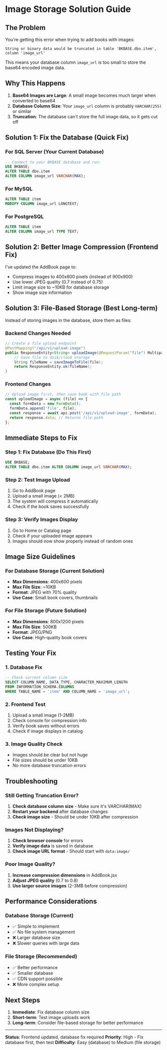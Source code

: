# Image Storage Solution Guide

## The Problem

You're getting this error when trying to add books with images:
```
String or binary data would be truncated in table 'BKBASE.dbo.item', column 'image_url'
```

This means your database column `image_url` is too small to store the base64 encoded image data.

## Why This Happens

1. **Base64 Images are Large**: A small image becomes much larger when converted to base64
2. **Database Column Size**: Your `image_url` column is probably `VARCHAR(255)` or similar
3. **Truncation**: The database can't store the full image data, so it gets cut off

## Solution 1: Fix the Database (Quick Fix)

### For SQL Server (Your Current Database)
```sql
-- Connect to your BKBASE database and run:
USE BKBASE;
ALTER TABLE dbo.item 
ALTER COLUMN image_url VARCHAR(MAX);
```

### For MySQL
```sql
ALTER TABLE item 
MODIFY COLUMN image_url LONGTEXT;
```

### For PostgreSQL
```sql
ALTER TABLE item 
ALTER COLUMN image_url TYPE TEXT;
```

## Solution 2: Better Image Compression (Frontend Fix)

I've updated the AddBook page to:
- Compress images to 400x600 pixels (instead of 900x900)
- Use lower JPEG quality (0.7 instead of 0.75)
- Limit image size to ~10KB for database storage
- Show image size information

## Solution 3: File-Based Storage (Best Long-term)

Instead of storing images in the database, store them as files:

### Backend Changes Needed
```java
// Create a file upload endpoint
@PostMapping("/api/v1/upload-image")
public ResponseEntity<String> uploadImage(@RequestParam("file") MultipartFile file) {
    // Save file to disk/cloud storage
    String fileName = saveImageToFile(file);
    return ResponseEntity.ok(fileName);
}
```

### Frontend Changes
```javascript
// Upload image first, then save book with file path
const uploadImage = async (file) => {
  const formData = new FormData();
  formData.append('file', file);
  const response = await api.post('/api/v1/upload-image', formData);
  return response.data; // Returns file path
};
```

## Immediate Steps to Fix

### Step 1: Fix Database (Do This First)
```sql
USE BKBASE;
ALTER TABLE dbo.item ALTER COLUMN image_url VARCHAR(MAX);
```

### Step 2: Test Image Upload
1. Go to AddBook page
2. Upload a small image (< 2MB)
3. The system will compress it automatically
4. Check if the book saves successfully

### Step 3: Verify Images Display
1. Go to Home or Catalog page
2. Check if your uploaded image appears
3. Images should now show properly instead of random ones

## Image Size Guidelines

### For Database Storage (Current Solution)
- **Max Dimensions**: 400x600 pixels
- **Max File Size**: ~10KB
- **Format**: JPEG with 70% quality
- **Use Case**: Small book covers, thumbnails

### For File Storage (Future Solution)
- **Max Dimensions**: 800x1200 pixels
- **Max File Size**: 500KB
- **Format**: JPEG/PNG
- **Use Case**: High-quality book covers

## Testing Your Fix

### 1. Database Fix
```sql
-- Check current column size
SELECT COLUMN_NAME, DATA_TYPE, CHARACTER_MAXIMUM_LENGTH
FROM INFORMATION_SCHEMA.COLUMNS
WHERE TABLE_NAME = 'item' AND COLUMN_NAME = 'image_url';
```

### 2. Frontend Test
1. Upload a small image (1-2MB)
2. Check console for compression info
3. Verify book saves without errors
4. Check if image displays in catalog

### 3. Image Quality Check
- Images should be clear but not huge
- File sizes should be under 10KB
- No more database truncation errors

## Troubleshooting

### Still Getting Truncation Error?
1. **Check database column size** - Make sure it's VARCHAR(MAX)
2. **Restart your backend** after database changes
3. **Check image size** - Should be under 10KB after compression

### Images Not Displaying?
1. **Check browser console** for errors
2. **Verify image data** is saved in database
3. **Check image URL format** - Should start with `data:image/`

### Poor Image Quality?
1. **Increase compression dimensions** in AddBook.jsx
2. **Adjust JPEG quality** (0.7 to 0.8)
3. **Use larger source images** (2-3MB before compression)

## Performance Considerations

### Database Storage (Current)
- ✅ Simple to implement
- ✅ No file system management
- ❌ Larger database size
- ❌ Slower queries with large data

### File Storage (Recommended)
- ✅ Better performance
- ✅ Smaller database
- ✅ CDN support possible
- ❌ More complex setup

## Next Steps

1. **Immediate**: Fix database column size
2. **Short-term**: Test image uploads work
3. **Long-term**: Consider file-based storage for better performance

---

**Status**: Frontend updated, database fix required
**Priority**: High - Fix database first, then test
**Difficulty**: Easy (database) to Medium (file storage)
